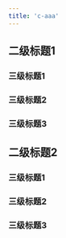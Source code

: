 ```yaml
---
title: 'c-aaa'
---
```



## 二级标题1

### 三级标题1

### 三级标题2

### 三级标题3

## 二级标题2

### 三级标题1

### 三级标题2

### 三级标题3
